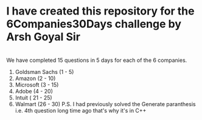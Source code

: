 # I have created this repository for the 6Companies30Days challenge by Arsh Goyal Sir
<br>
We have completed 15 questions in 5 days for each of the 6 companies.

1. Goldsman Sachs (1 - 5)
2. Amazon (2 - 10)
3. Microsoft (3 - 15)
4. Adobe (4 - 20)
5. Intuit ( 21 - 25)
6. Walmart (26 - 30)
P.S. I had previously solved the Generate paranthesis i.e. 4th question long time ago that's why it's in C++ 
